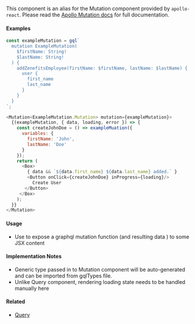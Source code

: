 This component is an alias for the Mutation component provided by `apollo-react`.
Please read the [Apollo Mutation docs](https://www.apollographql.com/docs/react/essentials/mutations.html#basic)
for full documentation.

#### Examples

```js static
const exampleMutation = gql`
  mutation ExampleMutation(
    $firstName: String!
    $lastName: String!
  ) {
    addZenefitsEmployee(firstName: $firstName, lastName: $lastName) {
      user {
        first_name
        last_name
      }
    }
  }
`;

<Mutation<ExampleMutation.Mutation> mutation={exampleMutation}>
  {(exampleMutation, { data, loading, error }) => {
    const createJohnDoe = () => exampleMuation({
      variables: {
        firstName: 'John',
        lastName: 'Doe'
      }
    });
    return (
      <Box>
        { data && `${data.first_name} ${data.last_name} added.` }
        <Button onClick={createJohnDoe} inProgress={loading}/>
          Create User
       </Button>
     </Box>
    );
  }}
</Mutation>
```

#### Usage

- Use to expose a graphql mutation function (and resulting data ) to some JSX content

#### Implementation Notes

- Generic type passed in to Mutation component will be auto-generated and can be imported from gqlTypes file.
- Unlike Query component, rendering loading state needs to be handled manually here

#### Related

- [Query](#!/Query)
